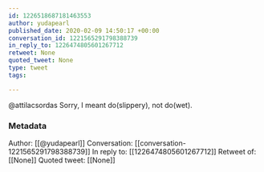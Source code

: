 ```yaml
---
id: 1226518687181463553
author: yudapearl
published_date: 2020-02-09 14:50:17 +00:00
conversation_id: 1221565291798388739
in_reply_to: 1226474805601267712
retweet: None
quoted_tweet: None
type: tweet
tags:

---
```


@attilacsordas Sorry, I meant do(slippery), not do(wet).

### Metadata

Author: [[@yudapearl]]
Conversation: [[conversation-1221565291798388739]]
In reply to: [[1226474805601267712]]
Retweet of: [[None]]
Quoted tweet: [[None]]
